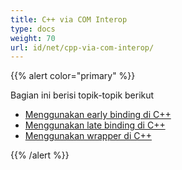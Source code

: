 ```yaml
---
title: C++ via COM Interop
type: docs
weight: 70
url: id/net/cpp-via-com-interop/
---
```


{{% alert color="primary" %}}

Bagian ini berisi topik-topik berikut

- [Menggunakan early binding di C++](/pdf/net/using-early-binding-in-cpp/)
- [Menggunakan late binding di C++](/pdf/net/using-late-binding-in-cpp/)
- [Menggunakan wrapper di C++](/pdf/net/using-wrapper-in-cpp/)

{{% /alert %}}
